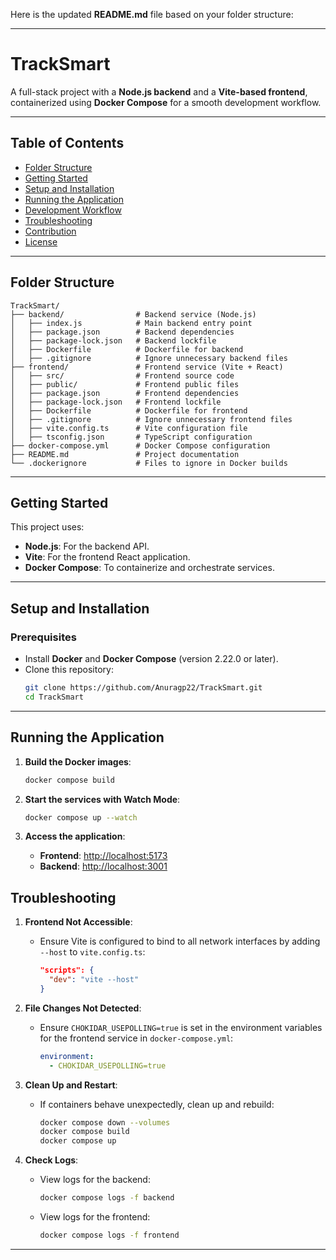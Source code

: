 Here is the updated **README.md** file based on your folder structure:

---

# TrackSmart

A full-stack project with a **Node.js backend** and a **Vite-based frontend**, containerized using **Docker Compose** for a smooth development workflow.

---

## Table of Contents

- [Folder Structure](#folder-structure)
- [Getting Started](#getting-started)
- [Setup and Installation](#setup-and-installation)
- [Running the Application](#running-the-application)
- [Development Workflow](#development-workflow)
- [Troubleshooting](#troubleshooting)
- [Contribution](#contribution)
- [License](#license)

---

## Folder Structure

```
TrackSmart/
├── backend/                # Backend service (Node.js)
│   ├── index.js            # Main backend entry point
│   ├── package.json        # Backend dependencies
│   ├── package-lock.json   # Backend lockfile
│   ├── Dockerfile          # Dockerfile for backend
│   ├── .gitignore          # Ignore unnecessary backend files
├── frontend/               # Frontend service (Vite + React)
│   ├── src/                # Frontend source code
│   ├── public/             # Frontend public files
│   ├── package.json        # Frontend dependencies
│   ├── package-lock.json   # Frontend lockfile
│   ├── Dockerfile          # Dockerfile for frontend
│   ├── .gitignore          # Ignore unnecessary frontend files
│   ├── vite.config.ts      # Vite configuration file
│   ├── tsconfig.json       # TypeScript configuration
├── docker-compose.yml      # Docker Compose configuration
├── README.md               # Project documentation
└── .dockerignore           # Files to ignore in Docker builds
```

---

## Getting Started

This project uses:

- **Node.js**: For the backend API.
- **Vite**: For the frontend React application.
- **Docker Compose**: To containerize and orchestrate services.

---

## Setup and Installation

### Prerequisites

- Install **Docker** and **Docker Compose** (version 2.22.0 or later).
- Clone this repository:
  ```bash
  git clone https://github.com/Anuragp22/TrackSmart.git
  cd TrackSmart
  ```

---

## Running the Application

1. **Build the Docker images**:

   ```bash
   docker compose build
   ```

2. **Start the services with Watch Mode**:

   ```bash
   docker compose up --watch
   ```

3. **Access the application**:
   - **Frontend**: [http://localhost:5173](http://localhost:5173)
   - **Backend**: [http://localhost:3001](http://localhost:3001)

## Troubleshooting

1. **Frontend Not Accessible**:

   - Ensure Vite is configured to bind to all network interfaces by adding `--host` to `vite.config.ts`:
     ```json
     "scripts": {
       "dev": "vite --host"
     }
     ```

2. **File Changes Not Detected**:

   - Ensure `CHOKIDAR_USEPOLLING=true` is set in the environment variables for the frontend service in `docker-compose.yml`:
     ```yaml
     environment:
       - CHOKIDAR_USEPOLLING=true
     ```

3. **Clean Up and Restart**:

   - If containers behave unexpectedly, clean up and rebuild:
     ```bash
     docker compose down --volumes
     docker compose build
     docker compose up
     ```

4. **Check Logs**:
   - View logs for the backend:
     ```bash
     docker compose logs -f backend
     ```
   - View logs for the frontend:
     ```bash
     docker compose logs -f frontend
     ```

---
